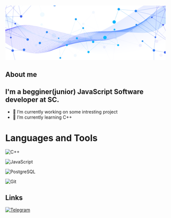 [![header](https://github.com/userlogout/userlogout/blob/main/assests/png.png)](https://repos.21-school.ru/chmackey)


## About me
## I'm a begginer(junior) JavaScript Software developer at SC.
- 🔭 I’m currently working on some intresting project
- 🌱 I’m currently learning C++

# Languages and Tools
![C++](https://img.shields.io/badge/C++-090909?style=for-the-badge&logo=C%2b%2b&logoColor=6296CC)

![JavaScript](https://img.shields.io/badge/-JavaScript-090909?style=for-the-badge&logo=JavaScript&logoColor=E9D54D)

![PostgreSQL](https://img.shields.io/badge/-PostgreSQL-090909?style=for-the-badge&logo=PostgreSQL&logoColor=6296CC)

![Git](https://img.shields.io/badge/-Git-090909?style=for-the-badge&logo=Git&logoColor=СD4A4A)


<!-- ![SQL](https://img.shields.io/badge/-Sql-090909?style=for-the-badge&logo=mysql&logoColor=00648B) -->


## Links

[![Telegram](https://img.shields.io/badge/-Telegram-090909?style=for-the-badge&logo=telegram&logoColor=27A0D9)](https://t.me/userlog)
